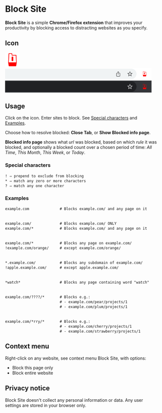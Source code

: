 # Block Site

**Block Site** is a simple **Chrome/Firefox extension** that improves your productivity by blocking access to distracting websites as you specify.

## Icon

<img src="public/icon_128.png" width="48">

<img src="public/toolbar/light.png" width="480">
<img src="public/toolbar/dark.png" width="480">

## Usage

Click on the icon. Enter sites to block. See [Special characters](#special-characters) and [Examples](#examples).

Choose how to resolve blocked: **Close Tab**, or **Show Blocked info page**.

**Blocked info page** shows what _url_ was blocked, based on which _rule_ it was blocked, and optionally a blocked count over a chosen period of time:
_All Time_, _This Month_, _This Week_, or _Today_.

### Special characters

```
! ⇒ prepend to exclude from blocking
* ⇒ match any zero or more characters
? ⇒ match any one character
```

### Examples

```
example.com              # Blocks example.com/ and any page on it


example.com/             # Blocks example.com/ ONLY
example.com/*            # Blocks example.com/ and any page on it


example.com/*            # Blocks any page on example.com/
!example.com/orange/     # except example.com/orange/


*.example.com/           # Blocks any subdomain of example.com/
!apple.example.com/      # except apple.example.com/


*watch*                  # Blocks any page containing word "watch"


example.com/????/*       # Blocks e.g.:
                         # - example.com/pear/projects/1
                         # - example.com/plum/projects/1


example.com/*rry/*       # Blocks e.g.:
                         # - example.com/cherry/projects/1
                         # - example.com/strawberry/projects/1
```

## Context menu

Right-click on any website, see context menu Block Site, with options:

- Block this page only
- Block entire website

## Privacy notice

Block Site doesn't collect any personal information or data.
Any user settings are stored in your browser only.
